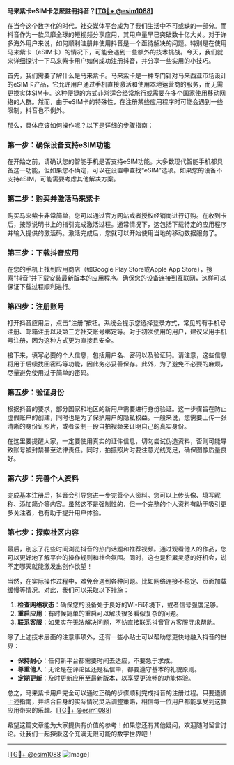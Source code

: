 **马来紫卡eSIM卡怎麽註冊抖音？[[TG💪+ @esim1088](https://t.me/s/esim1088)]**

在当今这个数字化的时代，社交媒体平台成为了我们生活中不可或缺的一部分。而抖音作为一款风靡全球的短视频分享应用，其用户量早已突破数十亿大关。对于许多海外用户来说，如何顺利注册并使用抖音是一个亟待解决的问题。特别是在使用马来紫卡（eSIM卡）的情况下，可能会遇到一些额外的技术挑战。今天，我们就来详细探讨一下马来紫卡用户如何成功注册抖音，并分享一些实用的小技巧。

首先，我们需要了解什么是马来紫卡。马来紫卡是一种专门针对马来西亚市场设计的eSIM卡产品，它允许用户通过手机直接激活和使用本地运营商的服务，而无需更换实体SIM卡。这种便捷的方式非常适合经常旅行或需要在多个国家使用移动网络的人群。然而，由于eSIM卡的特殊性，在注册某些应用程序时可能会遇到一些限制，抖音也不例外。

那么，具体应该如何操作呢？以下是详细的步骤指南：

### 第一步：确保设备支持eSIM功能

在开始之前，请确认您的智能手机是否支持eSIM功能。大多数现代智能手机都具备这一功能，但如果您不确定，可以在设置中查找“eSIM”选项。如果您的设备不支持eSIM，可能需要考虑其他解决方案。

### 第二步：购买并激活马来紫卡

购买马来紫卡非常简单，您可以通过官方网站或者授权经销商进行订购。在收到卡后，按照说明书上的指引完成激活过程。通常情况下，这包括下载特定的应用程序并输入提供的激活码。激活完成后，您就可以开始使用当地的移动数据服务了。

### 第三步：下载抖音应用

在您的手机上找到应用商店（如Google Play Store或Apple App Store），搜索“抖音”并下载安装最新版本的应用程序。确保您的设备连接到互联网，这样可以保证下载过程顺利进行。

### 第四步：注册账号

打开抖音应用后，点击“注册”按钮。系统会提示您选择登录方式，常见的有手机号注册、邮箱注册以及第三方社交账号绑定等。对于初次使用的用户，建议采用手机号注册，因为这种方式更为直接且安全。

接下来，填写必要的个人信息，包括用户名、密码以及验证码。请注意，这些信息将用于后续找回密码等功能，因此务必妥善保存。此外，为了避免不必要的麻烦，尽量避免使用过于简单的密码。

### 第五步：验证身份

根据抖音的要求，部分国家和地区的新用户需要进行身份验证。这一步骤旨在防止虚假账户的创建，同时也是为了保护用户的隐私权益。一般来说，您需要上传一张清晰的身份证照片，或者录制一段自拍视频来证明自己的真实身份。

在这里要提醒大家，一定要使用真实的证件信息，切勿尝试伪造资料，否则可能导致账号被封禁甚至法律责任。同时，拍摄照片时要注意光线充足，确保图像质量良好。

### 第六步：完善个人资料

完成基本注册后，抖音会引导您进一步完善个人资料。您可以上传头像、填写昵称、添加简介等内容。虽然这不是强制性的，但一个完整的个人资料有助于吸引更多关注者，也有助于提升用户体验。

### 第七步：探索社区内容

最后，别忘了花些时间浏览抖音的热门话题和推荐视频。通过观看他人的作品，您可以更好地了解平台的操作规则和社会氛围。同时，这也是积累灵感的好机会，说不定哪天就能激发出创作欲望！

当然，在实际操作过程中，难免会遇到各种问题。比如网络连接不稳定、页面加载缓慢等情况。对此，我们可以采取以下措施：

1. **检查网络状态**：确保您的设备处于良好的Wi-Fi环境下，或者信号强度足够。
2. **重启应用**：有时候简单的重启可以解决很多看似复杂的问题。
3. **联系客服**：如果实在无法解决问题，不妨直接联系抖音官方客服寻求帮助。

除了上述技术层面的注意事项外，还有一些小贴士可以帮助您更快地融入抖音的世界：

- **保持耐心**：任何新平台都需要时间去适应，不要急于求成。
- **尊重他人**：无论是在评论区还是私信中，都要遵守基本的礼貌原则。
- **定期更新**：及时更新应用至最新版本，以享受更流畅的功能体验。

总之，马来紫卡用户完全可以通过正确的步骤顺利完成抖音的注册过程。只要遵循上述指南，并结合自身的实际情况灵活调整策略，相信每一位用户都能享受到这款应用带来的乐趣。[[TG💪+ @esim1088](https://t.me/s/esim1088)]

希望这篇文章能为大家提供有价值的参考！如果您还有其他疑问，欢迎随时留言讨论。让我们一起探索这个充满无限可能的数字世界吧！

---

[[TG💪+ @esim1088](https://t.me/s/esim1088) ![Image](https://i.postimg.cc/4NQfJmqS/Snipaste-2025-05-13-00-14-12.png)]